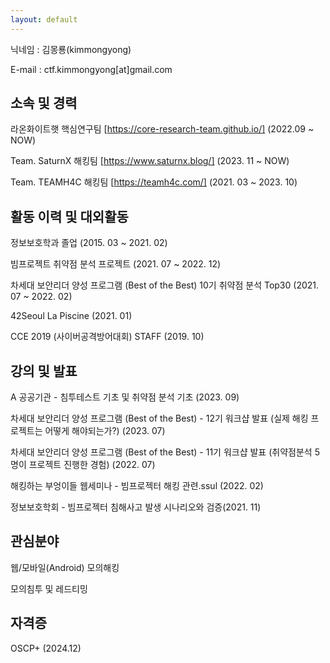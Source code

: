 ```yaml
---
layout: default
---
```


닉네임 : 김몽룡(kimmongyong)

E-mail : ctf.kimmongyong[at]gmail.com

## 소속 및 경력

라온화이트햇 핵심연구팀 [https://core-research-team.github.io/] (2022.09 ~ NOW)

Team. SaturnX 해킹팀 [https://www.saturnx.blog/] (2023. 11 ~ NOW)

Team. TEAMH4C 해킹팀 [https://teamh4c.com/] (2021. 03 ~ 2023. 10)

## 활동 이력 및 대외활동

정보보호학과 졸업 (2015. 03 ~ 2021. 02)

빔프로젝트 취약점 분석 프로젝트 (2021. 07 ~ 2022. 12)

차세대 보안리더 양성 프로그램 (Best of the Best) 10기 취약점 분석 Top30 (2021. 07 ~ 2022. 02)

42Seoul La Piscine (2021. 01)

CCE 2019  (사이버공격방어대회) STAFF (2019. 10)

## 강의 및 발표

A 공공기관 - 침투테스트 기초 및 취약점 분석 기초 (2023. 09)

차세대 보안리더 양성 프로그램 (Best of the Best) - 12기 워크샵 발표 (실제 해킹 프로젝트는 어떻게 해야되는가?) (2023. 07)

차세대 보안리더 양성 프로그램 (Best of the Best) - 11기 워크샵 발표 (취약점분석 5명이 프로젝트 진행한 경험) (2022. 07)

해킹하는 부엉이들 웹세미나 - 빔프로젝터 해킹 관련.ssul (2022. 02)

정보보호학회 - 빔프로젝터 침해사고 발생 시나리오와 검증(2021. 11)

## 관심분야

웹/모바일(Android) 모의해킹

모의침투 및 레드티밍

## 자격증

OSCP+ (2024.12)